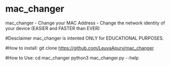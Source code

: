 # mac_changer
mac_changer - Change your MAC Address - Change the network identity of your device (EASIER and FASTER than EVER)

#Desclaimer
mac_changer is intented ONLY for EDUCATIONAL PURPOSES.

#How to install:
git clone https://github.com/LeuvaApurv/mac_changer

#How to Use:
cd mac_changer
python3 mac_changer.py --help
